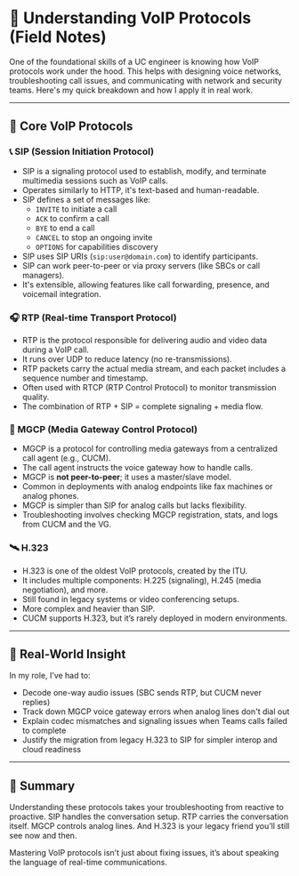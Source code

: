 # 📡 Understanding VoIP Protocols (Field Notes)

One of the foundational skills of a UC engineer is knowing how VoIP protocols work under the hood. This helps with designing voice networks, troubleshooting call issues, and communicating with network and security teams. Here's my quick breakdown and how I apply it in real work.

---

## 🔗 Core VoIP Protocols

### 📞 SIP (Session Initiation Protocol)
- SIP is a signaling protocol used to establish, modify, and terminate multimedia sessions such as VoIP calls.
- Operates similarly to HTTP, it's text-based and human-readable.
- SIP defines a set of messages like:
  - `INVITE` to initiate a call
  - `ACK` to confirm a call
  - `BYE` to end a call
  - `CANCEL` to stop an ongoing invite
  - `OPTIONS` for capabilities discovery
- SIP uses SIP URIs (`sip:user@domain.com`) to identify participants.
- SIP can work peer-to-peer or via proxy servers (like SBCs or call managers).
- It's extensible, allowing features like call forwarding, presence, and voicemail integration.

### 🎧 RTP (Real-time Transport Protocol)
- RTP is the protocol responsible for delivering audio and video data during a VoIP call.
- It runs over UDP to reduce latency (no re-transmissions).
- RTP packets carry the actual media stream, and each packet includes a sequence number and timestamp.
- Often used with RTCP (RTP Control Protocol) to monitor transmission quality.
- The combination of RTP + SIP = complete signaling + media flow.

### 📡 MGCP (Media Gateway Control Protocol)
- MGCP is a protocol for controlling media gateways from a centralized call agent (e.g., CUCM).
- The call agent instructs the voice gateway how to handle calls.
- MGCP is **not peer-to-peer**; it uses a master/slave model.
- Common in deployments with analog endpoints like fax machines or analog phones.
- MGCP is simpler than SIP for analog calls but lacks flexibility.
- Troubleshooting involves checking MGCP registration, stats, and logs from CUCM and the VG.

### 🛰️ H.323
- H.323 is one of the oldest VoIP protocols, created by the ITU.
- It includes multiple components: H.225 (signaling), H.245 (media negotiation), and more.
- Still found in legacy systems or video conferencing setups.
- More complex and heavier than SIP.
- CUCM supports H.323, but it’s rarely deployed in modern environments.

---

## 🧠 Real-World Insight
In my role, I’ve had to:
- Decode one-way audio issues (SBC sends RTP, but CUCM never replies)
- Track down MGCP voice gateway errors when analog lines don't dial out
- Explain codec mismatches and signaling issues when Teams calls failed to complete
- Justify the migration from legacy H.323 to SIP for simpler interop and cloud readiness

---

## 📘 Summary
Understanding these protocols takes your troubleshooting from reactive to proactive. SIP handles the conversation setup. RTP carries the conversation itself. MGCP controls analog lines. And H.323 is your legacy friend you’ll still see now and then.

Mastering VoIP protocols isn’t just about fixing issues, it’s about speaking the language of real-time communications.
